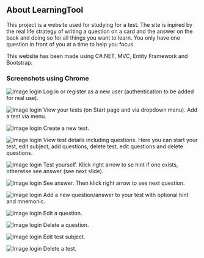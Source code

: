 ## About LearningTool

This project is a website used for studying for a test. The site is inpired by the real life strategy of writing a question on a card and the answer on the back and doing so for all things you want to learn. You only have one question in front of you at a time to help you focus.

This website has been made using C#.NET, MVC, Entity Framework and Bootstrap.

### Screenshots using Chrome
![Image login](/screenshots/login.png)
Log in or register as a new user (authentication to be added for real use).   


![Image login](/screenshots/index.png)
View your tests (on Start page and via dropdown menu). Add a test via menu.


![Image login](/screenshots/cretetest.png)
Create a new test.


![Image login](/screenshots/details.png)
View test details including questions. Here you can start your test, edit subject, add questions, delete test, edit questions and delete questions.


![Image login](/screenshots/question.png)
Test yourself. Klick right arrow to se hint if one exists, otherwise see answer (see next slide).


![Image login](/screenshots/answer.png)
See answer. Then klick right arrow to see next question.


![Image login](/screenshots/addqna.png)
Add a new question/answer to your test with optional hint and mnemonic.


![Image login](/screenshots/editq.png)
Edit a question.


![Image login](/screenshots/deleteq.png)
Delete a question.


![Image login](/screenshots/edittest.png)
Edit test subject.


![Image login](/screenshots/deletetest.png)
Delete a test.






